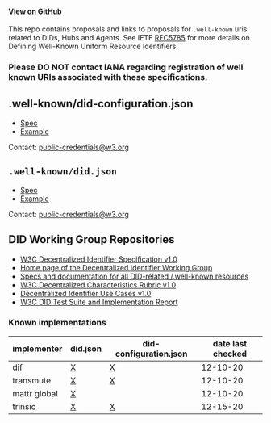 #### [View on GitHub](https://github.com/decentralized-identity/.well-known)

This repo contains proposals and links to proposals for `.well-known` uris related to DIDs, Hubs and Agents. See IETF [RFC5785](https://tools.ietf.org/html/rfc5785) for more details on Defining Well-Known Uniform Resource Identifiers.

### Please DO NOT contact IANA regarding registration of well known URIs associated with these specifications.

## .well-known/did-configuration.json

- [Spec](https://identity.foundation/well-known-did-configuraton/resources/did-configuration/)
- [Example](https://identity.foundation/.well-known/did-configuration.json)

Contact: public-credentials@w3.org 

## `.well-known/did.json`

- [Spec](https://github.com/w3c-ccg/did-method-web)
- [Example](https://identity.foundation/.well-known/did.json)

Contact: public-credentials@w3.org 

## DID Working Group Repositories

- [W3C Decentralized Identifier Specification v1.0](https://github.com/w3c/did-core)
- [Home page of the Decentralized Identifier Working Group](https://github.com/w3c/did-wg)
- [Specs and documentation for all DID-related /.well-known resources](https://github.com/decentralized-identity/.well-known)
- [W3C Decentralized Characteristics Rubric v1.0](https://github.com/w3c/did-rubric)
- [Decentralized Identifier Use Cases v1.0](https://github.com/w3c/did-use-cases)
- [W3C DID Test Suite and Implementation Report](https://github.com/w3c/did-test-suite)

### Known implementations

|implementer|did.json|did-configuration.json|date last checked|
|---|---|---|---|
|dif| [X](https://identity.foundation/.well-known/did.json) |[X](https://identity.foundation/.well-known/did-configuration.json) |12-10-20|
|transmute| [X](https://www.transmute.industries/.well-known/did.json) |[X](https://www.transmute.industries/.well-known/did-configuration.json) |12-10-20|
|mattr global| [X](https://mattr.global/.well-known/did.json) | |12-10-20|
|trinsic| [X](https://trinsic.id/.well-known/did.json) |[X](https://trinsic.id/.well-known/did-configuration.json) |12-15-20|
